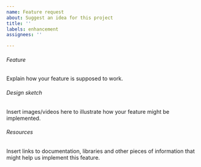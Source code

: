 ```yaml
---
name: Feature request
about: Suggest an idea for this project
title: ''
labels: enhancement
assignees: ''

---
```


###### Feature
Explain how your feature is supposed to work.

###### Design sketch
Insert images/videos here to illustrate how your feature might be implemented.

###### Resources
Insert links to documentation, libraries and other pieces of information that might help us implement this feature.
